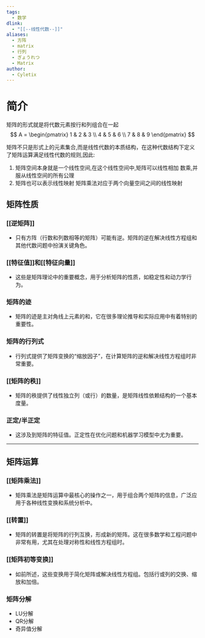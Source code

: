 ```yaml
---
tags:
  - 数学
dlink:
  - "[[--线性代数--]]"
aliases:
  - 方阵
  - matrix
  - 行列
  - ぎょうれつ
  - Matrix
author:
  - Cyletix
---
```

# 简介
矩阵的形式就是将代数元素按行和列组合在一起
$$
A = \begin{pmatrix} 1 & 2 & 3 \\ 4 & 5 & 6 \\ 7 & 8 & 9 \end{pmatrix}
$$

矩阵不只是形式上的元素集合,而是线性代数的本质结构，在这种代数结构下定义了矩阵运算满足线性代数的规则,因此: 
1. 矩阵空间本身就是一个线性空间,在这个线性空间中,矩阵可以线性相加 数乘,并服从线性空间的所有公理
2. 矩阵也可以表示线性映射 矩阵乘法对应于两个向量空间之间的线性映射

## 矩阵性质
### [[逆矩阵]]
- 只有方阵（行数和列数相等的矩阵）可能有逆。矩阵的逆在解决线性方程组和其他代数问题中扮演关键角色。
### [[特征值]]和[[特征向量]]
- 这些是矩阵理论中的重要概念，用于分析矩阵的性质，如稳定性和动力学行为。
### 矩阵的迹
- 矩阵的迹是主对角线上元素的和，它在很多理论推导和实际应用中有着特别的重要性。
### 矩阵的行列式
- 行列式提供了矩阵变换的“缩放因子”，在计算矩阵的逆和解决线性方程组时非常重要。
### [[矩阵的秩]]
- 矩阵的秩提供了线性独立列（或行）的数量，是矩阵线性依赖结构的一个基本度量。
### 正定/半正定
- 这涉及到矩阵的特征值。正定性在优化问题和机器学习模型中尤为重要。

---
## 矩阵运算
### [[矩阵乘法]]
- 矩阵乘法是矩阵运算中最核心的操作之一，用于组合两个矩阵的信息，广泛应用于各种线性变换和系统分析中。
### [[转置]]
- 矩阵的转置是将矩阵的行列互换，形成新的矩阵。这在很多数学和工程问题中非常有用，尤其在处理对称性和线性方程组时。
### [[矩阵初等变换]]
- 如前所述，这些变换用于简化矩阵或解决线性方程组。包括行或列的交换、缩放和加倍。

### 矩阵分解
- LU分解
- QR分解
- 奇异值分解

